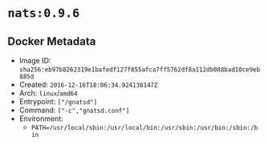 # `nats:0.9.6`

## Docker Metadata

- Image ID: `sha256:eb97b8262319e1bafedf127f855afca7ff5762df8a112db088bad10ce9eb885d`
- Created: `2016-12-16T18:06:34.924138147Z`
- Arch: `linux`/`amd64`
- Entrypoint: `["/gnatsd"]`
- Command: `["-c","gnatsd.conf"]`
- Environment:
  - `PATH=/usr/local/sbin:/usr/local/bin:/usr/sbin:/usr/bin:/sbin:/bin`
